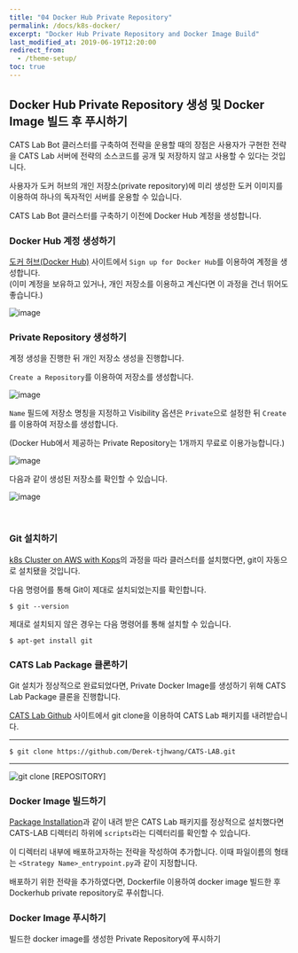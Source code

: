 ```yaml
---
title: "04 Docker Hub Private Repository"
permalink: /docs/k8s-docker/
excerpt: "Docker Hub Private Repository and Docker Image Build"
last_modified_at: 2019-06-19T12:20:00
redirect_from:
  - /theme-setup/
toc: true
---
```


## Docker Hub Private Repository 생성 및 Docker Image 빌드 후 푸시하기  

CATS Lab Bot 클러스터를 구축하여 전략을 운용할 때의 장점은 사용자가 구현한 전략을 CATS Lab 서버에 전략의 소스코드를 공개 및 저장하지 않고 사용할 수 있다는 것입니다.  

사용자가 도커 허브의 개인 저장소(private repository)에 미리 생성한 도커 이미지를 이용하여 하나의 독자적인 서버를 운용할 수 있습니다.  

CATS Lab Bot 클러스터를 구축하기 이전에 Docker Hub 계정을 생성합니다.  




### Docker Hub 계정 생성하기  

[도커 허브(Docker Hub)](https://hub.docker.com/) 사이트에서 `Sign up for Docker Hub`를 이용하여 계정을 생성합니다.  
(이미 계정을 보유하고 있거나, 개인 저장소를 이용하고 계신다면 이 과정을 건너 뛰어도 좋습니다.)  

![image](https://user-images.githubusercontent.com/47657715/59890881-ee98fc80-940d-11e9-91fe-7df66c72958a.png)



### Private Repository 생성하기  

계정 생성을 진행한 뒤 개인 저장소 생성을 진행합니다.  

`Create a Repository`를 이용하여 저장소를 생성합니다.

![image](https://user-images.githubusercontent.com/47657715/59891225-3ff5bb80-940f-11e9-9cfe-d199992f589d.png)


`Name` 필드에 저장소 명칭을 지정하고 Visibility 옵션은 `Private`으로 설정한 뒤 `Create`를 이용하여 저장소를 생성합니다.  

(Docker Hub에서 제공하는 Private Repository는 1개까지 무료로 이용가능합니다.)


![image](https://user-images.githubusercontent.com/47657715/59891364-daee9580-940f-11e9-8586-29e83ea2d43d.png)


다음과 같이 생성된 저장소를 확인할 수 있습니다.

![image](https://user-images.githubusercontent.com/47657715/59892629-dd072300-9414-11e9-994d-295a47ae7965.png)

<br>  



### Git 설치하기  

[k8s Cluster on AWS with Kops](/catslab_docs/docs/k8s-kops_cluster/)의 과정을 따라 클러스터를 설치했다면, git이 자동으로 설치됐을 것입니다.  

다음 명령어를 통해 Git이 제대로 설치되었는지를 확인합니다.  

```shell
$ git --version
```

제대로 설치되지 않은 경우는 다음 명령어를 통해 설치할 수 있습니다.

```shell
$ apt-get install git  
```



### CATS Lab Package 클론하기  

Git 설치가 정상적으로 완료되었다면, Private Docker Image를 생성하기 위해 CATS Lab Package 클론을 진행합니다.  

[CATS Lab Github](https://github.com/Derek-tjhwang/CATS-LAB) 사이트에서 git clone을 이용하여 CATS Lab 패키지를 내려받습니다.

-----------------------------  
```shell
$ git clone https://github.com/Derek-tjhwang/CATS-LAB.git
```    
-----------------------------  

![git clone [REPOSITORY]](https://user-images.githubusercontent.com/47657715/56722802-c3ce5700-6782-11e9-93f0-5e94b15e03a7.png) 



### Docker Image 빌드하기  

[Package Installation](/catslab_docs/docs/package-installation/)과 같이 내려 받은 CATS Lab 패키지를 정상적으로 설치했다면 CATS-LAB 디렉터리 하위에 `scripts`라는 디렉터리를 확인할 수 있습니다.  

이 디렉터리 내부에 배포하고자하는 전략을 작성하여 추가합니다. 이때 파일이름의 형태는 `<Strategy Name>_entrypoint.py`과 같이 지정합니다.  

배포하기 위한 전략을 추가하였다면, Dockerfile 이용하여 docker image 빌드한 후 Dockerhub private repository로 푸쉬합니다.  

 



### Docker Image 푸시하기

빌드한 docker image를 생성한 Private Repository에 푸시하기  




